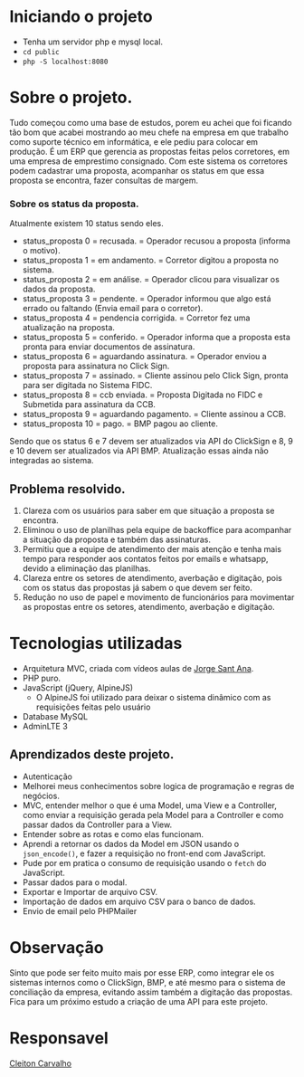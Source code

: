 # Iniciando o projeto

 - Tenha um servidor php e mysql local.
 - `cd public`
 - `php -S localhost:8080`
# Sobre o projeto.
Tudo começou como uma base de estudos, porem eu achei que foi ficando tão bom que acabei mostrando ao meu chefe na empresa em que trabalho como suporte técnico em informática, e ele pediu para colocar em produção.
É um ERP que gerencia as propostas feitas pelos corretores, em uma empresa de emprestimo consignado.
Com este sistema os corretores podem cadastrar uma proposta, acompanhar os status em que essa proposta se encontra, fazer consultas de margem.

### Sobre os status da proposta.
Atualmente existem 10 status sendo eles. 
- status_proposta 0 = recusada. = Operador recusou a proposta (informa o motivo).
- status_proposta 1 = em andamento. = Corretor digitou a proposta no sistema.
- status_proposta 2 = em análise. = Operador clicou para visualizar os dados da proposta.
- status_proposta 3 = pendente. = Operador informou que algo está errado ou faltando (Envia email para o corretor).
- status_proposta 4 = pendencia corrigida. = Corretor fez uma atualização na proposta.
- status_proposta 5 = conferido. = Operador informa que a proposta esta pronta para enviar documentos de assinatura.
- status_proposta 6 = aguardando assinatura. = Operador enviou a proposta para assinatura no Click Sign.
- status_proposta 7 = assinado. = Cliente assinou pelo Click Sign, pronta para ser digitada no Sistema FIDC.
- status_proposta 8 = ccb enviada. = Proposta Digitada no FIDC e Submetida para assinatura da CCB.
- status_proposta 9 = aguardando pagamento. = Cliente assinou a CCB.
- status_proposta 10 = pago. = BMP pagou ao cliente.

Sendo que os status 6 e 7 devem ser atualizados via API do ClickSign e 8, 9 e 10 devem ser atualizados via API BMP. Atualização essas ainda não integradas ao sistema.

## Problema resolvido.
1. Clareza com os usuários para saber em que situação a proposta se encontra.
2. Eliminou o uso de planilhas pela equipe de backoffice para acompanhar a situação da proposta e também das assinaturas.
3. Permitiu que a equipe de atendimento der mais atenção e tenha mais tempo para responder aos contatos feitos por emails e whatsapp, devido a eliminação das planilhas.
4. Clareza entre os setores de atendimento, averbação e digitação, pois com os status das propostas já sabem o que devem ser feito.
5. Redução no uso de papel e movimento de funcionários para movimentar as propostas entre os setores, atendimento, averbação e digitação.

# Tecnologias utilizadas

 - Arquitetura MVC, criada com vídeos aulas de [Jorge Sant Ana](https://www.udemy.com/user/jorgetadeusantanasilva/).
- PHP puro.
- JavaScript (jQuery, AlpineJS)
	- O AlpineJS foi utilizado para deixar o sistema dinâmico com as requisições feitas pelo usuário
- Database MySQL
- AdminLTE 3

## Aprendizados deste projeto.
- Autenticação
- Melhorei meus conhecimentos sobre logica de programação e regras de negócios.
- MVC, entender melhor o que é uma Model, uma View e a Controller, como enviar a requisição gerada pela Model para a Controller e como passar dados da Controller para a View.
- Entender sobre as rotas e como elas funcionam.
- Aprendi a retornar os dados da Model em JSON usando o `json_encode()`, e fazer a requisição no front-end com JavaScript.
- Pude por em pratica o consumo de requisição usando o `fetch` do JavaScript.
- Passar dados para o modal.
- Exportar e Importar de arquivo CSV.
- Importação de dados em arquivo CSV para o banco de dados.
- Envio de email pelo PHPMailer

# Observação
Sinto que pode ser feito muito mais por esse ERP, como integrar ele os sistemas internos como o ClickSign, BMP, e até mesmo para o sistema de conciliação da empresa, evitando assim também a digitação das propostas.
Fica para um próximo estudo a criação de uma API para este projeto.

# Responsavel
[Cleiton Carvalho](https://github.com/TonnCarvalho/)
